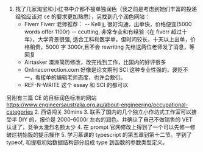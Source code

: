 1. 找了几家淘宝和小红书中介都不接单独润色（我之前是考虑到她们丰富的投递经验应该对 ce 的要求更加熟悉），另找到几个润色网站：
   - Fiverr
     Fiverr 老师推荐：
     -- Kellijj, 很好沟通，出单快，价格便宜(5000 words offer 1100r)
     -- ccutting, 非常专业和有经验（在 fiverr 超过十年），大学背景很强, 适合工科和医学单，但时间较长，十天以上出单，价格稍贵，5000 字 3000r,且不会 rewriting
     先给这两位老师发了消息，等回复
   - Airtasker 澳洲简历修改，改完找到工作，比国内的好评很多
   - Onlinecorrection.com 好像是论文期刊 SCI 这种专业性强的，褒贬不一，看接单的编辑老师态度，也许会敷衍。
   - REF-N-WRITE 这个 essay 和 SCI 的都可以

另附有三篇 CE 的目标润色标准的网站 https://www.engineersaustralia.org.au/about-engineering/occupational-categories 2. 西语闯关 30mins 3. 联系了国内的几个独立小作坊式工作室可以接受半 DIY 的，报价是 2000-6000r 左右的润色。并确认了自己不做销售的 VET 认证了，竞争太激烈名额太少 4. 在 prompt 官网修改上得到了一个可以先修一修破烂初始版的提示操作 5. 学习慕课的 typescript 的第五章到第十二节。学到了 typeof, 和提取初始数据结构部分组成 type 到函数的参数类型定义。
